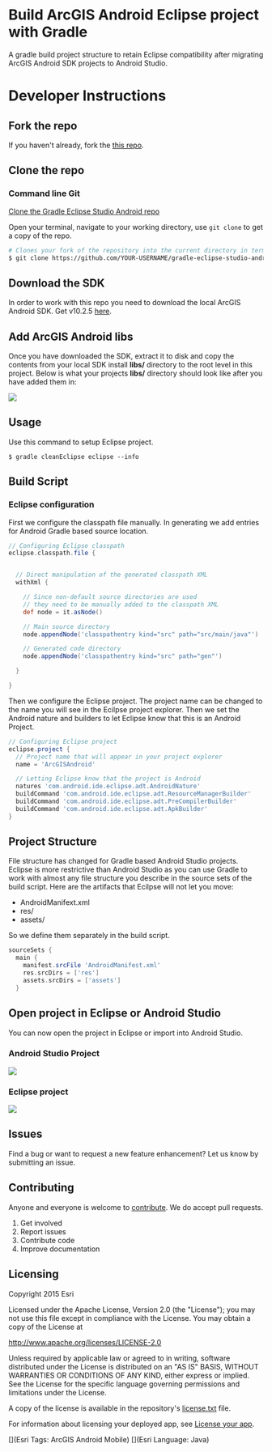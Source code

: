 # Build ArcGIS Android Eclipse project with Gradle
A gradle build project structure to retain Eclipse compatibility after migrating ArcGIS Android SDK projects to Android Studio.

# Developer Instructions

## Fork the repo
If you haven't already, fork the [this repo](https://github.com/Esri/gradle-eclipse-studio-android/fork).

## Clone the repo
### Command line Git
[Clone the Gradle Eclipse Studio Android repo](https://help.github.com/articles/fork-a-repo#step-2-clone-your-fork)

Open your terminal, navigate to your working directory, use ```git clone``` to get a copy of the repo.

```bash
# Clones your fork of the repository into the current directory in terminal
$ git clone https://github.com/YOUR-USERNAME/gradle-eclipse-studio-android.git
```

## Download the SDK
In order to work with this repo you need to download the local ArcGIS Android SDK.  Get v10.2.5 [here](https://developers.arcgis.com/downloads/).  

## Add ArcGIS Android libs
Once you have downloaded the SDK, extract it to disk and copy the contents from your local SDK install **libs/** directory to the root level in this project.  Below is what your projects **libs/** directory should look like after you have added them in:  

![](Android-SDK-libs.png)

## Usage
Use this command to setup Eclipse project.
```
$ gradle cleanEclipse eclipse --info
```

## Build Script
### Eclipse configuration
First we configure the classpath file manually.  In generating we add entries for Android Gradle based source location.  

```groovy
// Configuring Eclipse classpath
eclipse.classpath.file {


  // Direct manipulation of the generated classpath XML
  withXml {

    // Since non-default source directories are used
    // they need to be manually added to the classpath XML
    def node = it.asNode()

    // Main source directory
    node.appendNode('classpathentry kind="src" path="src/main/java"')

    // Generated code directory
    node.appendNode('classpathentry kind="src" path="gen"')

  }

}
```

Then we configure the Eclipse project.  The project name can be changed to the name you will see in the Ecilpse project explorer.  Then we set the Android nature and builders to let Eclipse know that this is an Android Project.  

```groovy
// Configuring Eclipse project
eclipse.project {
  // Project name that will appear in your project explorer
  name = 'ArcGISAndroid'

  // Letting Eclipse know that the project is Android
  natures 'com.android.ide.eclipse.adt.AndroidNature'
  buildCommand 'com.android.ide.eclipse.adt.ResourceManagerBuilder'
  buildCommand 'com.android.ide.eclipse.adt.PreCompilerBuilder'
  buildCommand 'com.android.ide.eclipse.adt.ApkBuilder'
}
```


## Project Structure
File structure has changed for Gradle based Android Studio projects.  Eclipse is more restrictive than Android Studio as you can use Gradle to work with almost any file structure you describe in the source sets of the build script.  Here are the artifacts that Ecilpse will not let you move:  

* AndroidManifext.xml
* res/
* assets/

So we define them separately in the build script.  

```groovy
sourceSets {
  main {
    manifest.srcFile 'AndroidManifest.xml'
    res.srcDirs = ['res']
    assets.srcDirs = ['assets']
  }
```

## Open project in Eclipse or Android Studio
You can now open the project in Eclipse or import into Android Studio.

### Android Studio Project

![](android-studio-project-structure.png)

### Eclipse project

![](eclipse-project-structure.png)

## Issues
Find a bug or want to request a new feature enhancement?  Let us know by submitting an issue.

## Contributing
Anyone and everyone is welcome to [contribute](https://github.com/Esri/maps-app-android/blob/master/CONTRIBUTING.md). We do accept pull requests.

1. Get involved
2. Report issues
3. Contribute code
4. Improve documentation

## Licensing
Copyright 2015 Esri

Licensed under the Apache License, Version 2.0 (the "License"); you may not use this file except in compliance with the License. You may obtain a copy of the License at

http://www.apache.org/licenses/LICENSE-2.0

Unless required by applicable law or agreed to in writing, software distributed under the License is distributed on an "AS IS" BASIS, WITHOUT WARRANTIES OR CONDITIONS OF ANY KIND, either express or implied. See the License for the specific language governing permissions and limitations under the License.

A copy of the license is available in the repository's [license.txt](https://github.com/Esri/maps-app-android/blob/master/license.txt) file.

For information about licensing your deployed app, see [License your app](https://developers.arcgis.com/android/guide/license-your-app.htm).

[](Esri Tags: ArcGIS Android Mobile)
[](Esri Language: Java)​
